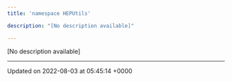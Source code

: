 ```yaml
---
title: 'namespace HEPUtils'

description: "[No description available]"

---
```







[No description available]






-------------------------------

Updated on 2022-08-03 at 05:45:14 +0000